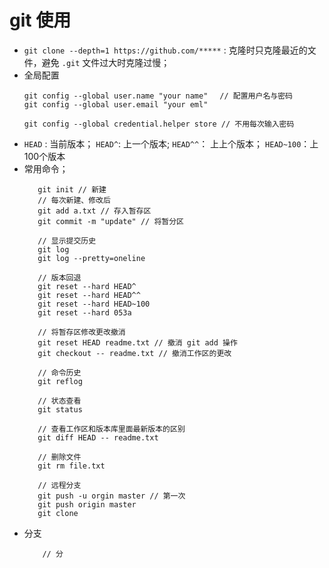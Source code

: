 # git 使用

+ `git clone --depth=1 https://github.com/*****` :  克隆时只克隆最近的文件，避免 `.git` 文件过大时克隆过慢；
+ 全局配置
    ```
    git config --global user.name "your name" 　// 配置用户名与密码
    git config --global user.email "your eml"

    git config --global credential.helper store // 不用每次输入密码
    ```
+ `HEAD` : 当前版本； `HEAD^`: 上一个版本; `HEAD^^`： 上上个版本； `HEAD~100`：上100个版本
+  常用命令；
   ```
      git init // 新建
      // 每次新建、修改后
      git add a.txt // 存入暂存区
      git commit -m "update" // 将暂分区

      // 显示提交历史
      git log
      git log --pretty=oneline

      // 版本回退
      git reset --hard HEAD^
      git reset --hard HEAD^^
      git reset --hard HEAD~100
      git reset --hard 053a

      // 将暂存区修改更改撤消
      git reset HEAD readme.txt // 撤消 git add 操作
      git checkout -- readme.txt // 撤消工作区的更改

      // 命令历史
      git reflog

      // 状态查看
      git status

      // 查看工作区和版本库里面最新版本的区别
      git diff HEAD -- readme.txt

      // 删除文件
      git rm file.txt

      // 远程分支
      git push -u orgin master // 第一次
      git push origin master
      git clone
     ```
+ 分支
    ```
        // 分
    ```